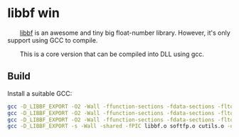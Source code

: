 # libbf win

&emsp;&emsp;[libbf](https://bellard.org/libbf/) is an awesome and tiny big float-number library. However, it's only support using GCC to compile.

&emsp;&emsp;This is a core version that can be compiled into DLL using gcc.

## Build

Install a suitable GCC:

```bash
gcc -D_LIBBF_EXPORT -O2 -Wall -ffunction-sections -fdata-sections -flto -MMD -c libbf.c -o libbf.o
gcc -D_LIBBF_EXPORT -O2 -Wall -ffunction-sections -fdata-sections -flto -MMD -c softfp.c -o softfp.o
gcc -D_LIBBF_EXPORT -O2 -Wall -ffunction-sections -fdata-sections -flto -MMD -c cutils.c -o cutils.o
gcc -D_LIBBF_EXPORT -s -Wall -shared -fPIC libbf.o softfp.o cutils.o -o libbf.dll "-Wl,--gc-sections,--output-def,libbf.def,--out-implib,libbf.lib"
```



